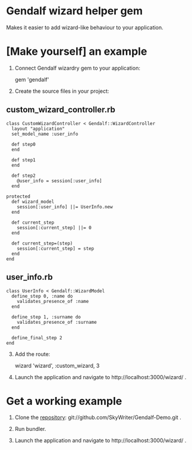 Gendalf wizard helper gem
=========================

Makes it easier to add wizard-like behaviour to your application.

[Make yourself] an example
==========================

1. Connect Gendalf wizardry gem to your application:

    gem 'gendalf'

2. Create the source files in your project:

custom_wizard_controller.rb
---------------------------

    class CustomWizardController < Gendalf::WizardController
      layout "application"
      set_model_name :user_info
  
      def step0
      end
    
      def step1
      end
  
      def step2
        @user_info = session[:user_info]
      end
  
    protected
      def wizard_model
        session[:user_info] ||= UserInfo.new
      end  

      def current_step
        session[:current_step] ||= 0
      end
  
      def current_step=(step)
        session[:current_step] = step
      end
    end

user_info.rb
------------

    class UserInfo < Gendalf::WizardModel
      define_step 0, :name do
        validates_presence_of :name
      end
  
      define_step 1, :surname do
        validates_presence_of :surname
      end
  
      define_final_step 2
    end

3. Add the route:

    wizard 'wizard', :custom_wizard, 3

4. Launch the application and navigate to http://localhost:3000/wizard/ .

Get a working example
==========================

1. Clone the [repository](http://github.com/SkyWriter/Gendalf-Demo): git://github.com/SkyWriter/Gendalf-Demo.git .

2. Run bundler.

3. Launch the application and navigate to http://localhost:3000/wizard/ .
